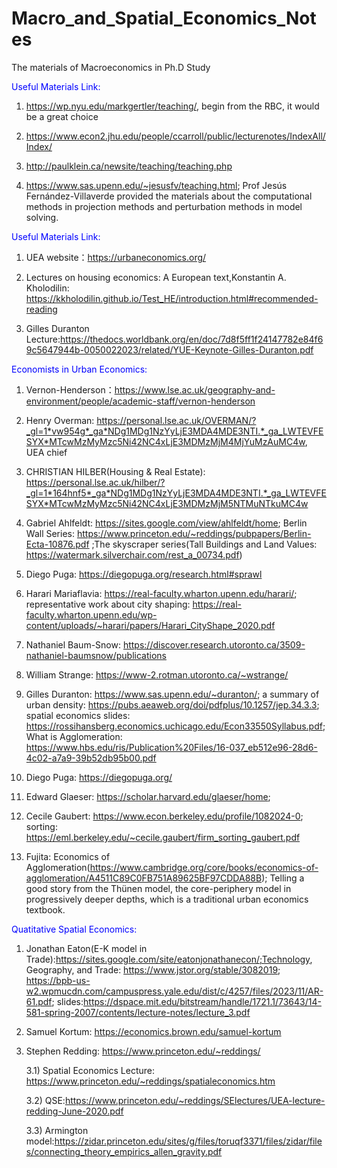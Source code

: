 # Macro_and_Spatial_Economics_Notes
The materials of Macroeconomics in Ph.D Study

<font color=Blue> Useful Materials Link:</font>

1) https://wp.nyu.edu/markgertler/teaching/, begin from the RBC, it would be a great choice

2) https://www.econ2.jhu.edu/people/ccarroll/public/lecturenotes/IndexAll/Index/

3) http://paulklein.ca/newsite/teaching/teaching.php

4) https://www.sas.upenn.edu/~jesusfv/teaching.html; Prof Jesús Fernández-Villaverde provided the materials about the computational methods in projection methods and perturbation methods in model solving.

<font color=Blue>Useful Materials Link:</font>

1) UEA website：https://urbaneconomics.org/

2) Lectures on housing economics: A European text,Konstantin A. Kholodilin: https://kkholodilin.github.io/Test_HE/introduction.html#recommended-reading

3) Gilles Duranton Lecture:https://thedocs.worldbank.org/en/doc/7d8f5ff1f24147782e84f69c5647944b-0050022023/related/YUE-Keynote-Gilles-Duranton.pdf

<font color=Blue>Economists in Urban Economics:</font>

1) Vernon-Henderson：https://www.lse.ac.uk/geography-and-environment/people/academic-staff/vernon-henderson
   
2) Henry Overman: https://personal.lse.ac.uk/OVERMAN/?_gl=1*vw954g*_ga*NDg1MDg1NzYyLjE3MDA4MDE3NTI.*_ga_LWTEVFESYX*MTcwMzMyMzc5Ni42NC4xLjE3MDMzMjM4MjYuMzAuMC4w, UEA chief
   
3) CHRISTIAN HILBER(Housing & Real Estate): https://personal.lse.ac.uk/hilber/?_gl=1*164hnf5*_ga*NDg1MDg1NzYyLjE3MDA4MDE3NTI.*_ga_LWTEVFESYX*MTcwMzMyMzc5Ni42NC4xLjE3MDMzMjM5NTMuNTkuMC4w

4) Gabriel Ahlfeldt: https://sites.google.com/view/ahlfeldt/home; Berlin Wall Series: https://www.princeton.edu/~reddings/pubpapers/Berlin-Ecta-10876.pdf ;The skyscraper series(Tall Buildings and Land Values: https://watermark.silverchair.com/rest_a_00734.pdf)

5) Diego Puga: https://diegopuga.org/research.html#sprawl

6) Harari Mariaflavia: https://real-faculty.wharton.upenn.edu/harari/; representative work about city shaping: https://real-faculty.wharton.upenn.edu/wp-content/uploads/~harari/papers/Harari_CityShape_2020.pdf

7) Nathaniel Baum-Snow: https://discover.research.utoronto.ca/3509-nathaniel-baumsnow/publications

8) William Strange: https://www-2.rotman.utoronto.ca/~wstrange/

9) Gilles Duranton: https://www.sas.upenn.edu/~duranton/; a summary of urban density: https://pubs.aeaweb.org/doi/pdfplus/10.1257/jep.34.3.3; spatial economics slides: https://rossihansberg.economics.uchicago.edu/Econ33550Syllabus.pdf; What is Agglomeration: https://www.hbs.edu/ris/Publication%20Files/16-037_eb512e96-28d6-4c02-a7a9-39b52db95b00.pdf

10) Diego Puga: https://diegopuga.org/

11) Edward Glaeser: https://scholar.harvard.edu/glaeser/home; 

12) Cecile Gaubert: https://www.econ.berkeley.edu/profile/1082024-0; sorting: https://eml.berkeley.edu/~cecile.gaubert/firm_sorting_gaubert.pdf

13) Fujita: Economics of Agglomeration(https://www.cambridge.org/core/books/economics-of-agglomeration/A4511C89C0FB751A89625BF97CDDA88B); Telling a good story from the Thünen model, the core-periphery model in progressively deeper depths, which is a traditional urban economics textbook.
    
<font color=Blue>Quatitative Spatial Economics:</font>

1) Jonathan Eaton(E-K model in Trade):https://sites.google.com/site/eatonjonathanecon/;Technology, Geography, and Trade: https://www.jstor.org/stable/3082019; https://bpb-us-w2.wpmucdn.com/campuspress.yale.edu/dist/c/4257/files/2023/11/AR-61.pdf; slides:https://dspace.mit.edu/bitstream/handle/1721.1/73643/14-581-spring-2007/contents/lecture-notes/lecture_3.pdf

2) Samuel Kortum: https://economics.brown.edu/samuel-kortum

3) Stephen Redding: https://www.princeton.edu/~reddings/
   
   3.1) Spatial Economics Lecture: https://www.princeton.edu/~reddings/spatialeconomics.htm

   3.2) QSE:https://www.princeton.edu/~reddings/SElectures/UEA-lecture-redding-June-2020.pdf

   3.3) Armington model:https://zidar.princeton.edu/sites/g/files/toruqf3371/files/zidar/files/connecting_theory_empirics_allen_gravity.pdf